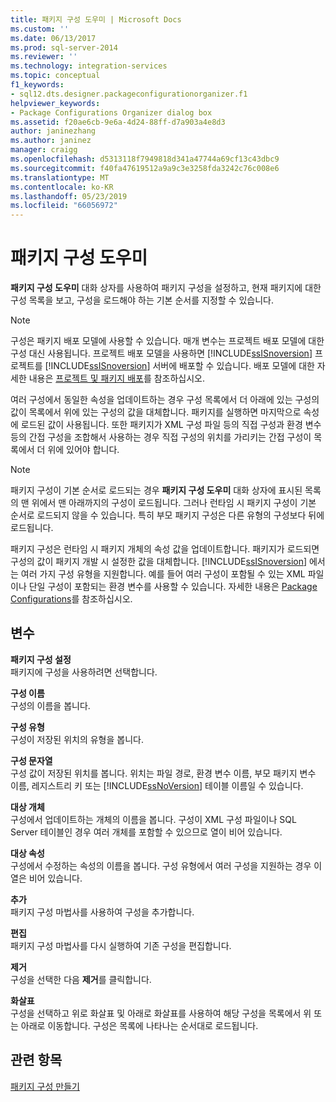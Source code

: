 ```yaml
---
title: 패키지 구성 도우미 | Microsoft Docs
ms.custom: ''
ms.date: 06/13/2017
ms.prod: sql-server-2014
ms.reviewer: ''
ms.technology: integration-services
ms.topic: conceptual
f1_keywords:
- sql12.dts.designer.packageconfigurationorganizer.f1
helpviewer_keywords:
- Package Configurations Organizer dialog box
ms.assetid: f20ae6cb-9e6a-4d24-88ff-d7a903a4e8d3
author: janinezhang
ms.author: janinez
manager: craigg
ms.openlocfilehash: d5313118f7949818d341a47744a69cf13c43dbc9
ms.sourcegitcommit: f40fa47619512a9a9c3e3258fda3242c76c008e6
ms.translationtype: MT
ms.contentlocale: ko-KR
ms.lasthandoff: 05/23/2019
ms.locfileid: "66056972"
---
```

# <a name="package-configurations-organizer"></a>패키지 구성 도우미
  **패키지 구성 도우미** 대화 상자를 사용하여 패키지 구성을 설정하고, 현재 패키지에 대한 구성 목록을 보고, 구성을 로드해야 하는 기본 순서를 지정할 수 있습니다.  
  
> [!NOTE]  
>  구성은 패키지 배포 모델에 사용할 수 있습니다. 매개 변수는 프로젝트 배포 모델에 대한 구성 대신 사용됩니다. 프로젝트 배포 모델을 사용하면 [!INCLUDE[ssISnoversion](../includes/ssisnoversion-md.md)] 프로젝트를 [!INCLUDE[ssISnoversion](../includes/ssisnoversion-md.md)] 서버에 배포할 수 있습니다. 배포 모델에 대한 자세한 내용은 [프로젝트 및 패키지 배포](packages/deploy-integration-services-ssis-projects-and-packages.md)를 참조하십시오.  
  
 여러 구성에서 동일한 속성을 업데이트하는 경우 구성 목록에서 더 아래에 있는 구성의 값이 목록에서 위에 있는 구성의 값을 대체합니다. 패키지를 실행하면 마지막으로 속성에 로드된 값이 사용됩니다. 또한 패키지가 XML 구성 파일 등의 직접 구성과 환경 변수 등의 간접 구성을 조합해서 사용하는 경우 직접 구성의 위치를 가리키는 간접 구성이 목록에서 더 위에 있어야 합니다.  
  
> [!NOTE]  
>  패키지 구성이 기본 순서로 로드되는 경우 **패키지 구성 도우미** 대화 상자에 표시된 목록의 맨 위에서 맨 아래까지의 구성이 로드됩니다. 그러나 런타임 시 패키지 구성이 기본 순서로 로드되지 않을 수 있습니다. 특히 부모 패키지 구성은 다른 유형의 구성보다 뒤에 로드됩니다.  
  
 패키지 구성은 런타임 시 패키지 개체의 속성 값을 업데이트합니다. 패키지가 로드되면 구성의 값이 패키지 개발 시 설정한 값을 대체합니다. [!INCLUDE[ssISnoversion](../includes/ssisnoversion-md.md)] 에서는 여러 가지 구성 유형을 지원합니다. 예를 들어 여러 구성이 포함될 수 있는 XML 파일이나 단일 구성이 포함되는 환경 변수를 사용할 수 있습니다. 자세한 내용은 [Package Configurations](../../2014/integration-services/package-configurations.md)를 참조하십시오.  
  
## <a name="options"></a>변수  
 **패키지 구성 설정**  
 패키지에 구성을 사용하려면 선택합니다.  
  
 **구성 이름**  
 구성의 이름을 봅니다.  
  
 **구성 유형**  
 구성이 저장된 위치의 유형을 봅니다.  
  
 **구성 문자열**  
 구성 값이 저장된 위치를 봅니다. 위치는 파일 경로, 환경 변수 이름, 부모 패키지 변수 이름, 레지스트리 키 또는 [!INCLUDE[ssNoVersion](../includes/ssnoversion-md.md)] 테이블 이름일 수 있습니다.  
  
 **대상 개체**  
 구성에서 업데이트하는 개체의 이름을 봅니다. 구성이 XML 구성 파일이나 SQL Server 테이블인 경우 여러 개체를 포함할 수 있으므로 열이 비어 있습니다.  
  
 **대상 속성**  
 구성에서 수정하는 속성의 이름을 봅니다. 구성 유형에서 여러 구성을 지원하는 경우 이 열은 비어 있습니다.  
  
 **추가**  
 패키지 구성 마법사를 사용하여 구성을 추가합니다.  
  
 **편집**  
 패키지 구성 마법사를 다시 실행하여 기존 구성을 편집합니다.  
  
 **제거**  
 구성을 선택한 다음 **제거**를 클릭합니다.  
  
 **화살표**  
 구성을 선택하고 위로 화살표 및 아래로 화살표를 사용하여 해당 구성을 목록에서 위 또는 아래로 이동합니다. 구성은 목록에 나타나는 순서대로 로드됩니다.  
  
## <a name="see-also"></a>관련 항목  
 [패키지 구성 만들기](../../2014/integration-services/create-package-configurations.md)  
  
  
